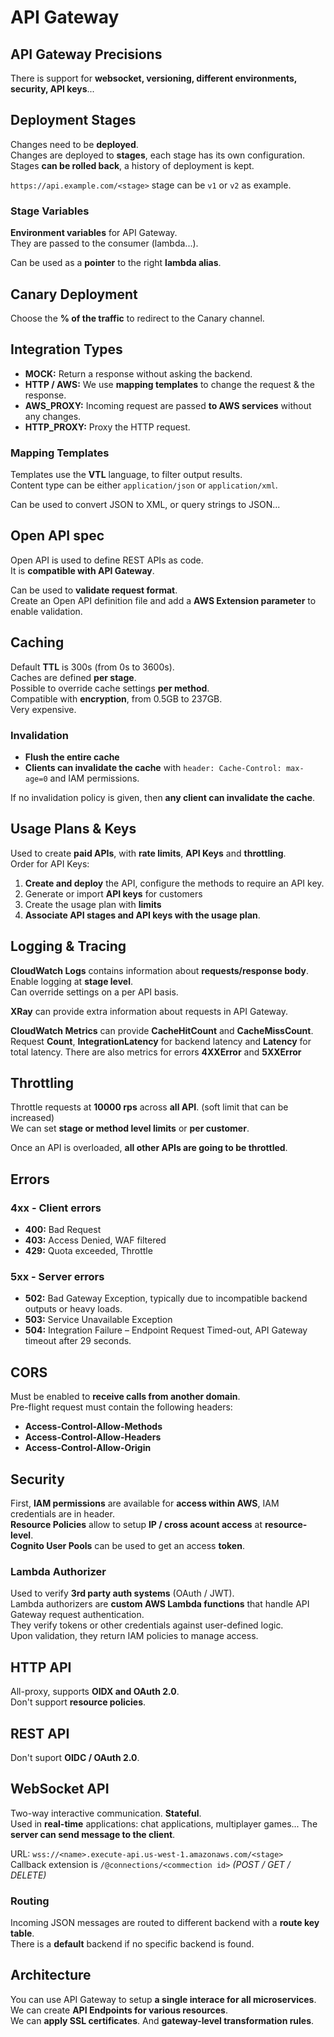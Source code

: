 # API Gateway

## API Gateway Precisions

There is support for **websocket, versioning, different environments, security, API keys**...

## Deployment Stages

Changes need to be **deployed**.  
Changes are deployed to **stages**, each stage has its own configuration.  
Stages **can be rolled back**, a history of deployment is kept.

`https://api.example.com/<stage>` stage can be `v1` or `v2` as example.

### Stage Variables

**Environment variables** for API Gateway.  
They are passed to the consumer (lambda...).  

Can be used as a **pointer** to the right **lambda alias**.

## Canary Deployment

Choose the **% of the traffic** to redirect to the Canary channel.  

## Integration Types

- **MOCK:** Return a response without asking the backend.
- **HTTP / AWS:** We use **mapping templates** to change the request & the response.
- **AWS_PROXY:** Incoming request are passed **to AWS services** without any changes.
- **HTTP_PROXY:** Proxy the HTTP request.

### Mapping Templates

Templates use the **VTL** language, to filter output results.  
Content type can be either `application/json` or `application/xml`.

Can be used to convert JSON to XML, or query strings to JSON...

## Open API spec

Open API is used to define REST APIs as code.  
It is **compatible with API Gateway**.  

Can be used to **validate request format**.  
Create an Open API definition file and add a **AWS Extension parameter** to enable validation.

## Caching

Default **TTL** is 300s (from 0s to 3600s).  
Caches are defined **per stage**.  
Possible to override cache settings **per method**.  
Compatible with **encryption**, from 0.5GB to 237GB.  
Very expensive.

### Invalidation

- **Flush the entire cache**
- **Clients can invalidate the cache** with `header: Cache-Control: max-age=0` and IAM permissions.  

If no invalidation policy is given, then **any client can invalidate the cache**.

## Usage Plans & Keys

Used to create **paid APIs**, with **rate limits**, **API Keys** and **throttling**.  
Order for API Keys:
1. **Create and deploy** the API, configure the methods to require an API key.
2. Generate or import **API keys** for customers
3. Create the usage plan with **limits**
4. **Associate API stages and API keys with the usage plan**.

## Logging & Tracing

**CloudWatch Logs** contains information about **requests/response body**.  
Enable logging at **stage level**.  
Can override settings on a per API basis.

**XRay** can provide extra information about requests in API Gateway.

**CloudWatch Metrics** can provide **CacheHitCount** and **CacheMissCount**.  
Request **Count**, **IntegrationLatency** for backend latency and **Latency** for total latency.
There are also metrics for errors **4XXError** and **5XXError**

## Throttling

Throttle requests at **10000 rps** across **all API**. (soft limit that can be increased)  
We can set **stage or method level limits** or **per customer**.  

Once an API is overloaded, **all other APIs are going to be throttled**.

## Errors

### 4xx - Client errors
- **400:** Bad Request
- **403:** Access Denied, WAF filtered
- **429:** Quota exceeded, Throttle

### 5xx - Server errors
- **502:** Bad Gateway Exception, typically due to incompatible backend outputs or heavy loads.
- **503:** Service Unavailable Exception
- **504:** Integration Failure – Endpoint Request Timed-out, API Gateway timeout after 29 seconds.


## CORS

Must be enabled to **receive calls from another domain**.  
Pre-flight request must contain the following headers:
- **Access-Control-Allow-Methods**
- **Access-Control-Allow-Headers**
- **Access-Control-Allow-Origin**

## Security

First, **IAM permissions** are available for **access within AWS**, IAM credentials are in header.  
**Resource Policies** allow to setup **IP / cross acount access** at **resource-level**.  
**Cognito User Pools** can be used to get an access **token**.

### Lambda Authorizer

Used to verify **3rd party auth systems** (OAuth / JWT).  
Lambda authorizers are **custom AWS Lambda functions** that handle API Gateway request authentication.  
They verify tokens or other credentials against user-defined logic.  
Upon validation, they return IAM policies to manage access.

## HTTP API

All-proxy, supports **OIDX and OAuth 2.0**.  
Don't support **resource policies**.

## REST API

Don't suport **OIDC / OAuth 2.0**.

## WebSocket API

Two-way interactive communication. **Stateful**.  
Used in **real-time** applications: chat applications, multiplayer games...
The **server can send message to the client**.

URL: `wss://<name>.execute-api.us-west-1.amazonaws.com/<stage>`  
Callback extension is `/@connections/<commection id>` *(POST / GET / DELETE)*

### Routing

Incoming JSON messages are routed to different backend with a **route key table**.  
There is a **default** backend if no specific backend is found.

## Architecture

You can use API Gateway to setup **a single interace for all microservices**.  
We can create **API Endpoints for various resources**.  
We can **apply SSL certificates**.
And **gateway-level transformation rules**.
